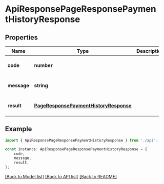 # ApiResponsePageResponsePaymentHistoryResponse


## Properties

Name | Type | Description | Notes
------------ | ------------- | ------------- | -------------
**code** | **number** |  | [optional] [default to undefined]
**message** | **string** |  | [optional] [default to undefined]
**result** | [**PageResponsePaymentHistoryResponse**](PageResponsePaymentHistoryResponse.md) |  | [optional] [default to undefined]

## Example

```typescript
import { ApiResponsePageResponsePaymentHistoryResponse } from './api';

const instance: ApiResponsePageResponsePaymentHistoryResponse = {
    code,
    message,
    result,
};
```

[[Back to Model list]](../README.md#documentation-for-models) [[Back to API list]](../README.md#documentation-for-api-endpoints) [[Back to README]](../README.md)
